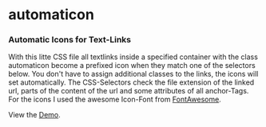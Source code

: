 # automaticon

### Automatic Icons for Text-Links

With this litte CSS file all textlinks inside a specified container with the class automaticon become a prefixed icon when they match one of the selectors below. You don't have to assign additional classes to the links, the icons will set automatically. The CSS-Selectors check the file extension of the linked url, parts of the content of the url and some attributes of all anchor-Tags. For the icons I used the awesome Icon-Font from [FontAwesome](http://fontawesome.io/).

View the [Demo](http://css.firchow.net/automaticon/).